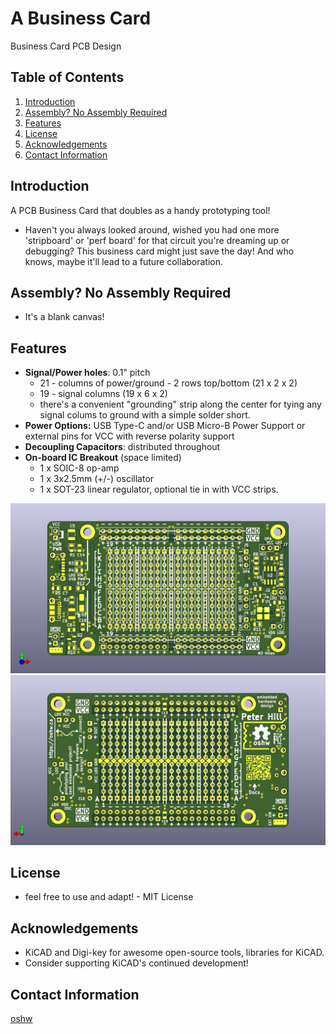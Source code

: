 # A Business Card

Business Card PCB Design

## Table of Contents
1. [Introduction](#introduction)
2. [Assembly? No Assembly Required](#assembly?-no-assembly-required)
3. [Features](#features)
4. [License](#license)
5. [Acknowledgements](#acknowledgements)
6. [Contact Information](#contact-information)

## Introduction

A PCB Business Card that doubles as a handy prototyping tool!

- Haven't you always looked around, wished you had one more 'stripboard' or 'perf board' for that circuit you're dreaming up or debugging? This business card might just save the day! And who knows, maybe it'll lead to a future collaboration.
## Assembly? No Assembly Required

- It's a blank canvas!

## Features

- **Signal/Power holes**: 0.1" pitch
  - 21 - columns of power/ground - 2 rows top/bottom  (21 x 2 x 2)
  - 19 - signal columns  (19 x 6 x 2)
  - there's a convenient "grounding" strip along the center for tying any signal colums to ground with a simple solder short.
- **Power Options:** USB Type-C and/or USB Micro-B Power Support or external pins for VCC with reverse polarity support
- **Decoupling Capacitors**: distributed throughout
- **On-board IC Breakout** (space limited)
  - 1 x SOIC-8 op-amp
  - 1 x 3x2.5mm (+/-) oscillator
  - 1 x SOT-23 linear regulator, optional tie in with VCC strips. 

![Topside!](PCB-card-top.png "Card Top")
![Bottomside!](PCB-card-bottom.png "Card Bottom")
## License

- feel free to use and adapt! - MIT License

## Acknowledgements

- KiCAD and Digi-key for awesome open-source tools, libraries for KiCAD.
- Consider supporting KiCAD's continued development!

## Contact Information

[oshw](https://oshw.ca)
